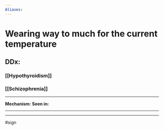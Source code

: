 ```yaml
---
Aliases:
---
```

# Wearing way to much for the current temperature
## DDx:
### [[Hypothyroidism]]
### [[Schizophrenia]]

---
**Mechanism:**
**Seen in:** 

---


---
#sign 